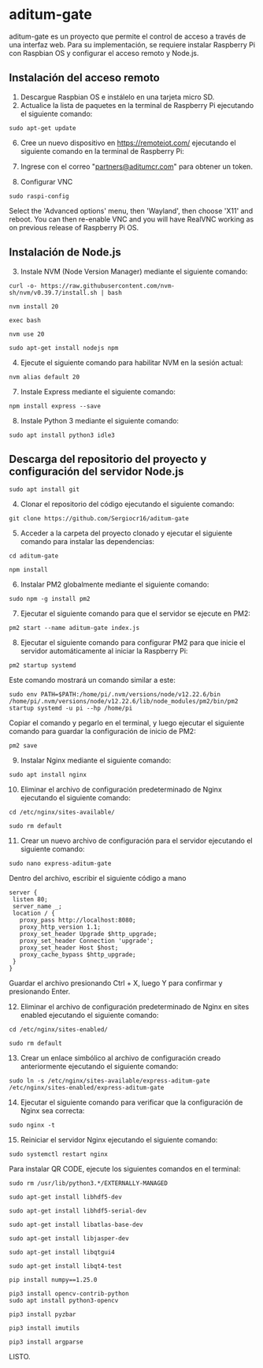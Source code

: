 # aditum-gate

aditum-gate es un proyecto que permite el control de acceso a través de una interfaz web. Para su implementación, se requiere instalar Raspberry Pi con Raspbian OS y configurar el acceso remoto y Node.js.

## Instalación del acceso remoto

1. Descargue Raspbian OS e instálelo en una tarjeta micro SD.
2. Actualice la lista de paquetes en la terminal de Raspberry Pi ejecutando el siguiente comando:
```
sudo apt-get update
```

6. Cree un nuevo dispositivo en https://remoteiot.com/ ejecutando el siguiente comando en la terminal de Raspberry Pi:

7. Ingrese con el correo "partners@aditumcr.com" para obtener un token.

8. Configurar VNC
```
sudo raspi-config
```
Select the 'Advanced options' menu, then 'Wayland', then choose 'X11' and reboot. You can then re-enable VNC and you will have RealVNC working as on previous release of Raspberry Pi OS.

## Instalación de Node.js

3. Instale NVM (Node Version Manager) mediante el siguiente comando:
```
curl -o- https://raw.githubusercontent.com/nvm-sh/nvm/v0.39.7/install.sh | bash
```
```
nvm install 20
```
```
exec bash
```
```
nvm use 20
```
```
sudo apt-get install nodejs npm
```
4. Ejecute el siguiente comando para habilitar NVM en la sesión actual:
```
nvm alias default 20
```

7. Instale Express mediante el siguiente comando:
```
npm install express --save
```
8. Instale Python 3 mediante el siguiente comando:
```
sudo apt install python3 idle3
```

## Descarga del repositorio del proyecto y configuración del servidor Node.js

```
sudo apt install git
```
4. Clonar el repositorio del código ejecutando el siguiente comando:
```
git clone https://github.com/Sergiocr16/aditum-gate
```
5. Acceder a la carpeta del proyecto clonado y ejecutar el siguiente comando para instalar las dependencias:
 ```
cd aditum-gate
```
```
npm install
```
6. Instalar PM2 globalmente mediante el siguiente comando:
 ```
sudo npm -g install pm2
```
7. Ejecutar el siguiente comando para que el servidor se ejecute en PM2:
 ```
pm2 start --name aditum-gate index.js
```
8. Ejecutar el siguiente comando para configurar PM2 para que inicie el servidor automáticamente al iniciar la Raspberry Pi:
 ```
pm2 startup systemd
```
Este comando mostrará un comando similar a este:
 ```
sudo env PATH=$PATH:/home/pi/.nvm/versions/node/v12.22.6/bin /home/pi/.nvm/versions/node/v12.22.6/lib/node_modules/pm2/bin/pm2 startup systemd -u pi --hp /home/pi
```
Copiar el comando y pegarlo en el terminal, y luego ejecutar el siguiente comando para guardar la configuración de inicio de PM2:
 ```
pm2 save
```
9. Instalar Nginx mediante el siguiente comando:
 ```
sudo apt install nginx
```
10. Eliminar el archivo de configuración predeterminado de Nginx ejecutando el siguiente comando:
 ```
cd /etc/nginx/sites-available/
 ```
 ```
sudo rm default
```
11. Crear un nuevo archivo de configuración para el servidor ejecutando el siguiente comando:
 ```
sudo nano express-aditum-gate
```
Dentro del archivo, escribir el siguiente código a mano
 ```
server {
  listen 80;
  server_name _;
  location / {
    proxy_pass http://localhost:8080;
    proxy_http_version 1.1;
    proxy_set_header Upgrade $http_upgrade;
    proxy_set_header Connection 'upgrade';
    proxy_set_header Host $host;
    proxy_cache_bypass $http_upgrade;
  }
}
```
Guardar el archivo presionando Ctrl + X, luego Y para confirmar y presionando Enter.

12. Eliminar el archivo de configuración predeterminado de Nginx en sites enabled ejecutando el siguiente comando:
 ```
 cd /etc/nginx/sites-enabled/
 ```
 ```
sudo rm default
```
13. Crear un enlace simbólico al archivo de configuración creado anteriormente ejecutando el siguiente comando:
 ```
sudo ln -s /etc/nginx/sites-available/express-aditum-gate /etc/nginx/sites-enabled/express-aditum-gate
```
14. Ejecutar el siguiente comando para verificar que la configuración de Nginx sea correcta:
 ```
sudo nginx -t
```
15. Reiniciar el servidor Nginx ejecutando el siguiente comando:
 ```
sudo systemctl restart nginx
```

Para instalar QR CODE, ejecute los siguientes comandos en el terminal:
```
sudo rm /usr/lib/python3.*/EXTERNALLY-MANAGED
```
```
sudo apt-get install libhdf5-dev
```
```
sudo apt-get install libhdf5-serial-dev 
```
```
sudo apt-get install libatlas-base-dev
```
```
sudo apt-get install libjasper-dev
```
```
sudo apt-get install libqtgui4 
```
```
sudo apt-get install libqt4-test
```
```
pip install numpy==1.25.0
```
```
pip3 install opencv-contrib-python
sudo apt install python3-opencv
```
```
pip3 install pyzbar
```
```
pip3 install imutils
```
```
pip3 install argparse
```

LISTO.








